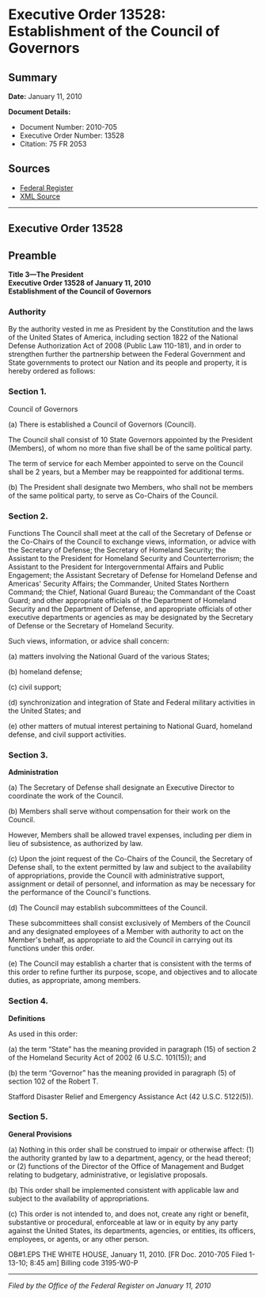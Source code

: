 # Executive Order 13528: Establishment of the Council of Governors

## Summary

**Date:** January 11, 2010

**Document Details:**
- Document Number: 2010-705
- Executive Order Number: 13528
- Citation: 75 FR 2053

## Sources
- [Federal Register](https://www.federalregister.gov/documents/2010/01/14/2010-705/establishment-of-the-council-of-governors)
- [XML Source](https://www.federalregister.gov/documents/full_text/xml/2010/01/14/2010-705.xml)

---

## Executive Order 13528

## Preamble

**Title 3—The President**  
**Executive Order 13528 of January 11, 2010**  
**Establishment of the Council of Governors**

### Authority

By the authority vested in me as President by the Constitution and the laws of the United States of America, including section 1822 of the National Defense Authorization Act of 2008 (Public Law 110-181), and in order to strengthen further the partnership between the Federal Government and State governments to protect our Nation and its people and property, it is hereby ordered as follows:
### Section 1.

Council of Governors

(a) There is established a Council of Governors (Council).

The Council shall consist of 10 State Governors appointed by the President (Members), of whom no more than five shall be of the same political party.

The term of service for each Member appointed to serve on the Council shall be 2 years, but a Member may be reappointed for additional terms.

(b) The President shall designate two Members, who shall not be members of the same political party, to serve as Co-Chairs of the Council.
### Section 2.

Functions 
The Council shall meet at the call of the Secretary of Defense or the Co-Chairs of the Council to exchange views, information, or advice with the Secretary of Defense; the Secretary of Homeland Security; the Assistant to the President for Homeland Security and Counterterrorism; the Assistant to the President for Intergovernmental Affairs and Public Engagement; the Assistant Secretary of Defense for Homeland Defense and Americas' Security Affairs; the Commander, United States Northern Command; the Chief, National Guard Bureau; the Commandant of the Coast Guard; and other appropriate officials of the Department of Homeland Security and the Department of Defense, and appropriate officials of other executive departments or agencies as may be designated by the Secretary of Defense or the Secretary of Homeland Security.

Such views, information, or advice shall concern:

(a) matters involving the National Guard of the various States;

(b) homeland defense;

(c) civil support;

(d) synchronization and integration of State and Federal military activities in the United States; and

(e) other matters of mutual interest pertaining to National Guard, homeland defense, and civil support activities.
### Section 3.

**Administration**

(a) The Secretary of Defense shall designate an Executive Director to coordinate the work of the Council.

(b) Members shall serve without compensation for their work on the Council.

However, Members shall be allowed travel expenses, including per diem in lieu of subsistence, as authorized by law.

(c) Upon the joint request of the Co-Chairs of the Council, the Secretary of Defense shall, to the extent permitted by law and subject to the availability of appropriations, provide the Council with administrative support, assignment or detail of personnel, and information as may be necessary for the performance of the Council's functions.

(d) The Council may establish subcommittees of the Council.

These subcommittees shall consist exclusively of Members of the Council and any 
designated employees of a Member with authority to act on the Member's behalf, as appropriate to aid the Council in carrying out its functions under this order. 

(e) The Council may establish a charter that is consistent with the terms of this order to refine further its purpose, scope, and objectives and to allocate duties, as appropriate, among members.
### Section 4.

**Definitions**

As used in this order:

(a) the term “State” has the meaning provided in paragraph (15) of section 2 of the Homeland Security Act of 2002 (6 U.S.C. 101(15)); and

(b) the term “Governor” has the meaning provided in paragraph (5) of section 102 of the Robert T.

Stafford Disaster Relief and Emergency Assistance Act (42 U.S.C. 5122(5)).
### Section 5.

**General Provisions**

(a) Nothing in this order shall be construed to impair or otherwise affect:
    (1) the authority granted by law to a department, agency, or the head thereof; or 
    (2) functions of the Director of the Office of Management and Budget relating to budgetary, administrative, or legislative proposals.

(b) This order shall be implemented consistent with applicable law and subject to the availability of appropriations.

(c) This order is not intended to, and does not, create any right or benefit, substantive or procedural, enforceable at law or in equity by any party against the United States, its departments, agencies, or entities, its officers, employees, or agents, or any other person.

OB#1.EPS
THE WHITE HOUSE,
January 11, 2010.
[FR Doc. 2010-705
Filed 1-13-10; 8:45 am]
Billing code 3195-W0-P

---

*Filed by the Office of the Federal Register on January 11, 2010*

